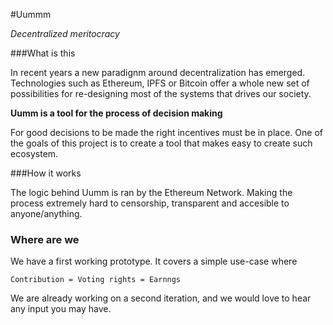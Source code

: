 #Uummm

_Decentralized meritocracy_

###What is this

In recent years a new paradignm around decentralization has emerged.
Technologies such as Ethereum, IPFS or Bitcoin offer a whole new set of possibilities for re-designing most of the systems that drives our society.

**Uumm is a tool for the process of decision making**

For good decisions to be made the right incentives must be in place. One of the goals of this project is to create a tool that makes easy to create such ecosystem.

###How it works

The logic behind Uumm is ran by the Ethereum Network. Making the process extremely hard to censorship, transparent and accesible to anyone/anything.


### Where are we
We have a first working prototype. It covers a simple use-case where

`Contribution = Voting rights = Earnngs`

We are already working on a second iteration, and we would love to hear any input you may have.

